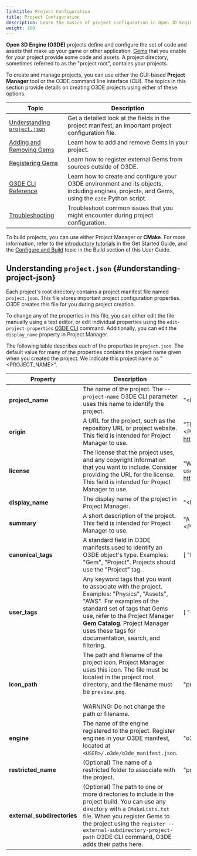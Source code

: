```yaml
---
linktitle: Project Configuration
title: Project Configuration
description: Learn the basics of project configuration in Open 3D Engine (O3DE), and get the details on the Project Manager and O3DE CLI tools.
weight: 100
---
```


**Open 3D Engine (O3DE)** projects define and configure the set of code and assets that make up your game or other application. [Gems](/docs/user-guide/gems) that you enable for your project provide some code and assets. A project directory, sometimes referred to as the "project root", contains your projects.

To create and manage projects, you can use either the GUI-based **Project Manager** tool or the O3DE command line interface (CLI). The topics in this section provide details on creating O3DE projects using either of these options.

| Topic | Description |
| - | - |
| [Understanding `project.json`](#understanding-project-json) | Get a detailed look at the fields in the project manifest, an important project configuration file. |
| [Adding and Removing Gems](add-remove-gems/) | Learn how to add and remove Gems in your project. |
| [Registering Gems](register-gems/) | Learn how to register external Gems from sources outside of O3DE. |
| [O3DE CLI Reference](cli-reference/) | Learn how to create and configure your O3DE environment and its objects, including engines, projects, and Gems, using the `o3de` Python script. |
| [Troubleshooting](troubleshooting/) | Troubleshoot common issues that you might encounter during project configuration. |

To build projects, you can use either Project Manager or **CMake**. For more information, refer to the [introductory tutorials](/docs/welcome-guide/create/) in the Get Started Guide, and the [Configure and Build](/docs/user-guide/build/configure-and-build) topic in the Build section of this User Guide.

## Understanding `project.json` {#understanding-project-json}

Each project's root directory contains a project manifest file named `project.json`. This file stores important project configuration properties. O3DE creates this file for you during project creation.

To change any of the properties in this file, you can either edit the file manually using a text editor, or edit individual properties using the `edit-project-properties` [O3DE CLI](./cli-reference) command. Additionally, you can edit the `display_name` property in Project Manager.

The following table describes each of the properties in `project.json`. The default value for many of the properties contains the project name given when you created the project. We indicate this project name as "<PROJECT_NAME>".

| Property | Description | Default |
| --- | --- | --- |
| **project_name** | The name of the project. The `--project-name` O3DE CLI  parameter uses this name to identify the project. | "<PROJECT_NAME>" |
| **origin** | A URL for the project, such as the repository URL or project website. This field is intended for Project Manager to use. | "The primary repo for <PROJECT_NAME> goes here: i.e. http://www.mydomain.com" |
| **license** | The license that the project uses, and any copyright information that you want to include. Consider providing the URL for the license. This field is intended for Project Manager to use. | "What license <PROJECT_NAME> uses goes here: i.e. https://opensource.org/licenses/MIT" |
| **display_name** | The display name of the project in Project Manager. | "<PROJECT_NAME>" |
| **summary** | A short description of the project. This field is intended for Project Manager to use. | "A short description of <PROJECT_NAME>." |
| **canonical_tags** | A standard field in O3DE manifests used to identify an O3DE object's type. Examples: "Gem", "Project". Projects should use the "Project" tag. | [ "Project" ] |
| **user_tags** | Any keyword tags that you want to associate with the project. Examples: "Physics", "Assets", "AWS". For examples of the standard set of tags that Gems use, refer to the Project Manager **Gem Catalog**. Project Manager uses these tags for documentation, search, and filtering. | [ "<PROJECT_NAME>" ] |
| **icon_path** | The path and filename of the project icon. Project Manager uses this icon. The file must be located in the project root directory, and the filename must be `preview.png`. <br><br> WARNING: Do not change the path or filename. | "preview.png" |
| **engine** | The name of the engine registered to the project. Register engines in your O3DE manifest, located at `<USER>/.o3de/o3de_manifest.json`. | "o3de" |
| **restricted_name** | (Optional) The name of a restricted folder to associate with the project. | "projects" |
| **external_subdirectories** | (Optional) The path to one or more directories to include in the project build. You can use any directory with a `CMakeLists.txt` file. When you register Gems to the project using the `register --external-subdirectory-project-path` O3DE CLI command, O3DE adds their paths here. | |
